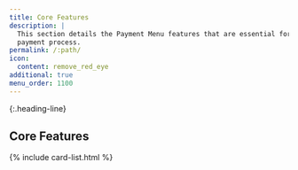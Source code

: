 ```yaml
---
title: Core Features
description: |
  This section details the Payment Menu features that are essential for the
  payment process.
permalink: /:path/
icon:
  content: remove_red_eye
additional: true
menu_order: 1100
---
```


{:.heading-line}

## Core Features

{% include card-list.html %}
